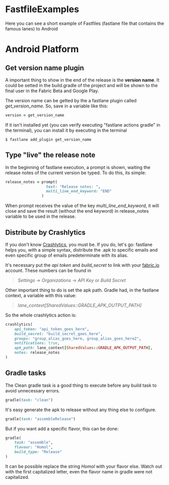 # FastfileExamples
Here you can see a short example of Fastfiles (fastlane file that contains the famous lanes) to Android

# Android Platform

## Get version name plugin

A important thing to show in the end of the release is the **version name**. It could be setted in the build.gradle of the project and will be shown to the final user in the Fabric Beta and Google Play. 

The version name can be getted by the a fastlane plugin called *get_version_name*. So, save in a variable like this:
```ruby
version = get_version_name
```

If it isn't installed yet (you can verify executing "fastlane actions gradle" in the terminal), you can install it by executing in the terminal
```shell
$ fastlane add_plugin get_version_name
```

## Type "live" the release note

In the beginning of fastlane execution, a prompt is shown, waiting the release notes of the current version be typed.  To do this, its simple:

```ruby
release_notes = prompt(
                  text: "Release notes: ",
                  multi_line_end_keyword: "END"
                )
```

When prompt receives the value of the key *multi_line_end_keyword*, it will close and save the result (without the end keyword) in release_notes variable to be used in the release.

## Distribute by Crashlytics

If you don't know [Crashlytics](https://try.crashlytics.com/), you must be. If you do, let's go: fastlane helps you, with a simple syntax, distribute the .apk to specific emails and even specific group of emails predeterminate with its alias.

It's necessary put the *api token* and *build_secret* to link with your [fabric.io](https://fabric.io) account. These numbers can be found in

> *Settings* -> *Organizations* -> *API Key* or *Build Secret*

Other important thing to do is set the apk path. Gradle had, in the fastlane context, a variable with this value:

> *lane_context[SharedValues::GRADLE_APK_OUTPUT_PATH]*

So the whole crashlytics action is:

```ruby
crashlytics(
    api_token: "api_token_goes_here",
    build_secret: "build_secret_goes_here",
    groups: "group_alias_goes_here, group_alias_goes_here2",
    notifications: true,
    apk_path: lane_context[SharedValues::GRADLE_APK_OUTPUT_PATH],
    notes: release_notes
)
```

## Gradle tasks

The Clean gradle task is a good thing to execute before any build task to avoid unnecessary errors.

```ruby
gradle(task: "clean")
```

It's easy generate the apk to release without any thing else to configure.

```ruby
gradle(task: "assembleRelease")
```

But if you want add a specific flavor, this can be done:

```ruby
gradle(
    task: "assemble",
    flavour: "Homol",
    build_type: "Release"
)
```

It can be possible replace the string *Homol* with your flavor else. Watch out with the first capitalized letter, even the flavor name in gradle were not capitalized.
